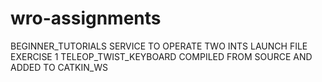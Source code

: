 # wro-assignments

BEGINNER_TUTORIALS 
  SERVICE TO OPERATE TWO INTS
LAUNCH FILE
  EXERCISE 1
TELEOP_TWIST_KEYBOARD
  COMPILED FROM SOURCE AND ADDED TO CATKIN_WS
